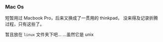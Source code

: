 ### Mac Os

短暂用过 Macbook Pro，后来又换成了一贯用的 thinkpad， 没来得及记录折腾过程，只有这些了。

暂且放在 `linux` 文件夹下吧... ...虽然它是 unix
